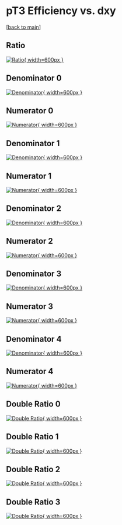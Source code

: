 # pT3 Efficiency vs. dxy

[[back to main](./)]



## Ratio

[![Ratio](../mtv/var/pT3_xtr_321_0_eff_dxy.png){ width=600px }](../mtv/var/pT3_xtr_321_0_eff_dxy.pdf)

## Denominator 0

[![Denominator](../mtv/den/pT3_xtr_321_0_eff_dxy_den0.png){ width=600px }](../mtv/den/pT3_xtr_321_0_eff_dxy_den0.pdf)

## Numerator 0

[![Numerator](../mtv/num/pT3_xtr_321_0_eff_dxy_num0.png){ width=600px }](../mtv/num/pT3_xtr_321_0_eff_dxy_num0.pdf)

## Denominator 1

[![Denominator](../mtv/den/pT3_xtr_321_0_eff_dxy_den1.png){ width=600px }](../mtv/den/pT3_xtr_321_0_eff_dxy_den1.pdf)

## Numerator 1

[![Numerator](../mtv/num/pT3_xtr_321_0_eff_dxy_num1.png){ width=600px }](../mtv/num/pT3_xtr_321_0_eff_dxy_num1.pdf)

## Denominator 2

[![Denominator](../mtv/den/pT3_xtr_321_0_eff_dxy_den2.png){ width=600px }](../mtv/den/pT3_xtr_321_0_eff_dxy_den2.pdf)

## Numerator 2

[![Numerator](../mtv/num/pT3_xtr_321_0_eff_dxy_num2.png){ width=600px }](../mtv/num/pT3_xtr_321_0_eff_dxy_num2.pdf)

## Denominator 3

[![Denominator](../mtv/den/pT3_xtr_321_0_eff_dxy_den3.png){ width=600px }](../mtv/den/pT3_xtr_321_0_eff_dxy_den3.pdf)

## Numerator 3

[![Numerator](../mtv/num/pT3_xtr_321_0_eff_dxy_num3.png){ width=600px }](../mtv/num/pT3_xtr_321_0_eff_dxy_num3.pdf)

## Denominator 4

[![Denominator](../mtv/den/pT3_xtr_321_0_eff_dxy_den4.png){ width=600px }](../mtv/den/pT3_xtr_321_0_eff_dxy_den4.pdf)

## Numerator 4

[![Numerator](../mtv/num/pT3_xtr_321_0_eff_dxy_num4.png){ width=600px }](../mtv/num/pT3_xtr_321_0_eff_dxy_num4.pdf)

## Double Ratio 0

[![Double Ratio](../mtv/ratio/pT3_xtr_321_0_eff_dxy_ratio0.png){ width=600px }](../mtv/ratio/pT3_xtr_321_0_eff_dxy_ratio0.pdf)

## Double Ratio 1

[![Double Ratio](../mtv/ratio/pT3_xtr_321_0_eff_dxy_ratio1.png){ width=600px }](../mtv/ratio/pT3_xtr_321_0_eff_dxy_ratio1.pdf)

## Double Ratio 2

[![Double Ratio](../mtv/ratio/pT3_xtr_321_0_eff_dxy_ratio2.png){ width=600px }](../mtv/ratio/pT3_xtr_321_0_eff_dxy_ratio2.pdf)

## Double Ratio 3

[![Double Ratio](../mtv/ratio/pT3_xtr_321_0_eff_dxy_ratio3.png){ width=600px }](../mtv/ratio/pT3_xtr_321_0_eff_dxy_ratio3.pdf)


